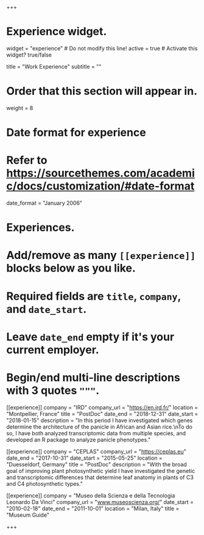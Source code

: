 +++
# Experience widget.
widget = "experience"  # Do not modify this line!
active = true  # Activate this widget? true/false

title = "Work Experience"
subtitle = ""

# Order that this section will appear in.
weight = 8

# Date format for experience
#   Refer to https://sourcethemes.com/academic/docs/customization/#date-format
date_format = "January 2006"

# Experiences.
#   Add/remove as many `[[experience]]` blocks below as you like.
#   Required fields are `title`, `company`, and `date_start`.
#   Leave `date_end` empty if it's your current employer.
#   Begin/end multi-line descriptions with 3 quotes `"""`.
[[experience]]
  company = "IRD"
  company_url = "https://en.ird.fr/"
  location = "Montpellier, France"
  title = "PostDoc"
  date_end = "2018-12-31"
  date_start = "2018-01-15"
  description = "In this period I have investigated which genes determine the architecture of the panicle in African and Asian rice.\nTo do so, I have both analyzed transcriptomic data from multiple species, and developed an R package to analyze panicle phenotypes."

[[experience]]
  company = "CEPLAS"
  company_url = "https://ceplas.eu"
  date_end = "2017-10-31"
  date_start = "2015-05-25"
  location = "Duesseldorf, Germany"
  title = "PostDoc"
  description = "With the broad goal of improving plant photosynthetic yield I have investigated the genetic and transcriptomic differences that determine leaf anatomy in plants of C3 and C4 photosynthetic types."
  
[[experience]]
  company = "Museo della Scienza e della Tecnologia Leonardo Da Vinci"
  company_url = "www.museoscienza.org/"
  date_start = "2010-02-18"
  date_end = "2011-10-01"
  location = "Milan, Italy"
  title = "Museum Guide"
  
+++
